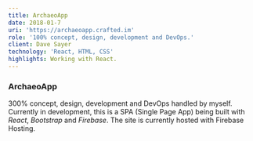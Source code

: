 ```yaml
---
title: ArchaeoApp
date: 2018-01-7
uri: 'https://archaeoapp.crafted.im'
role: '100% concept, design, development and DevOps.'
client: Dave Sayer
technology: 'React, HTML, CSS'
highlights: Working with React.
---
```

### ArchaeoApp

300% concept, design, development and DevOps handled by myself. Currently in development, this is a SPA (Single Page App) being built with _React_, _Bootstrap_ and _Firebase_. The site is currently hosted with Firebase Hosting.
